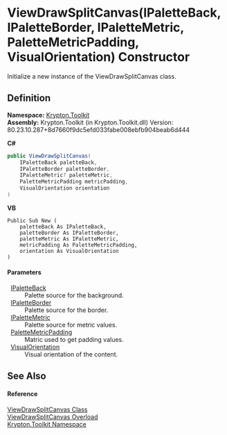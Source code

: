 # ViewDrawSplitCanvas(IPaletteBack, IPaletteBorder, IPaletteMetric, PaletteMetricPadding, VisualOrientation) Constructor


Initialize a new instance of the ViewDrawSplitCanvas class.



## Definition
**Namespace:** <a href="79d2eac2-21f4-54ff-7552-b20c33c30600.md">Krypton.Toolkit</a>  
**Assembly:** Krypton.Toolkit (in Krypton.Toolkit.dll) Version: 80.23.10.287+8d7660f9dc5efd033fabe008ebfb904beab6d444

**C#**
``` C#
public ViewDrawSplitCanvas(
	IPaletteBack paletteBack,
	IPaletteBorder paletteBorder,
	IPaletteMetric? paletteMetric,
	PaletteMetricPadding metricPadding,
	VisualOrientation orientation
)
```
**VB**
``` VB
Public Sub New ( 
	paletteBack As IPaletteBack,
	paletteBorder As IPaletteBorder,
	paletteMetric As IPaletteMetric,
	metricPadding As PaletteMetricPadding,
	orientation As VisualOrientation
)
```



#### Parameters
<dl><dt>  <a href="36bc0bae-d9ca-1219-47ea-a9f0b3123d00.md">IPaletteBack</a></dt><dd>Palette source for the background.</dd><dt>  <a href="dd253da2-d489-07ff-6865-3729039fb875.md">IPaletteBorder</a></dt><dd>Palette source for the border.</dd><dt>  <a href="24be40a1-a3fd-2c4b-ff96-f9b04b615193.md">IPaletteMetric</a></dt><dd>Palette source for metric values.</dd><dt>  <a href="0b770d6b-dbd6-9a12-4264-29d519d2ab3c.md">PaletteMetricPadding</a></dt><dd>Matric used to get padding values.</dd><dt>  <a href="d38051f8-c2cc-e81c-0029-02f7ad46f2fa.md">VisualOrientation</a></dt><dd>Visual orientation of the content.</dd></dl>

## See Also


#### Reference
<a href="84ff2c9a-f8cb-4e09-bfcd-57fd5505dd87.md">ViewDrawSplitCanvas Class</a>  
<a href="64349bdf-f766-65f6-e420-fafd909b8694.md">ViewDrawSplitCanvas Overload</a>  
<a href="79d2eac2-21f4-54ff-7552-b20c33c30600.md">Krypton.Toolkit Namespace</a>  
